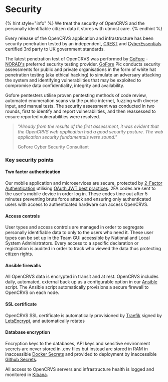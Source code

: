 # Security

{% hint style="info" %}
We treat the security of OpenCRVS and the personally identifiable citizen data it stores with utmost care.
{% endhint %}

Every release of the OpenCRVS application and infrastructure has been security penetration tested by an independent, [CREST](https://www.crest-approved.org/) and [CyberEssentials](https://www.ncsc.gov.uk/cyberessentials/overview) certified 3rd party to UK government standards. &#x20;

The latest penetration test of OpenCRVS was performed by [GoFore](https://gofore.com/) - [NORAD's](https://www.norad.no/) preferred security testing provider. [GoFore](https://gofore.com/) Plc conducts security assessments for public and private organisations in the form of white hat penetration testing (aka ethical hacking) to simulate an adversary attacking the system and identifying vulnerabilities that may be exploited to compromise data confidentiality, integrity and availability.

Gofore pentesters utilise proven pentesting methods of code review, automated enumeration scans via the public internet, fuzzing with diverse input, and manual tests. The security assessment was conducted in two rounds, first to identify and report vulnerabilities, and then reassessed to ensure reported vulnerabilities were resolved.

> _"Already from the results of the first assessment, it was evident that the OpenCRVS web application had a good security posture. The web application security fundamentals were sound."_&#x20;
>
> GoFore Cyber Security Consultant

### **Key security points**

#### **Two factor authentication**

Our mobile application and microservices are secure, protected by [2-Factor Authentication](https://en.wikipedia.org/wiki/Multi-factor\_authentication) utilising [OAuth JWT best practices](https://tools.ietf.org/id/draft-ietf-oauth-jwt-bcp-02.html).  2FA codes are sent to the user's mobile device in order log in.  These codes time out after 5 minutes preventing brute force attack and ensuring only authenticated users with access to authenticated hardware can access OpenCRVS.

#### Access controls

User types and access controls are managed in order to segregate personally identifiable data to only to the users who need it. These user types can be set up in the Team GUI accessible by National and Local System Administrators.  Every access to a specific declaration or registration is audited in order to track who viewed the data thus protecting citizen rights.

#### Ansible firewalls

All OpenCRVS data is encrypted in transit and at rest. OpenCRVS includes daily, automated, external back up as a configurable option in our [Ansible](https://www.ansible.com/) script.  The Ansible script automatically provisions a secure firewall to OpenCRVS on each node.

#### SSL certificate

OpenCRVS SSL certificate is automatically provisioned by [Traefik](https://traefik.io/) signed by [LetsEncrypt](https://letsencrypt.org/), and automatically rotates

#### Database encryption

Encryption keys to the databases, API keys and sensitive environment secrets are never stored in .env files but instead are stored in RAM in inaccessible [Docker Secrets](https://docs.docker.com/engine/swarm/secrets/) and provided to deployment by inaccessible [Github Secrets](https://docs.github.com/en/actions/security-guides/encrypted-secrets).

All access to OpenCRVS servers and infrastructure health is logged and monitored in [Kibana](https://www.elastic.co/observability/infrastructure-monitoring).
